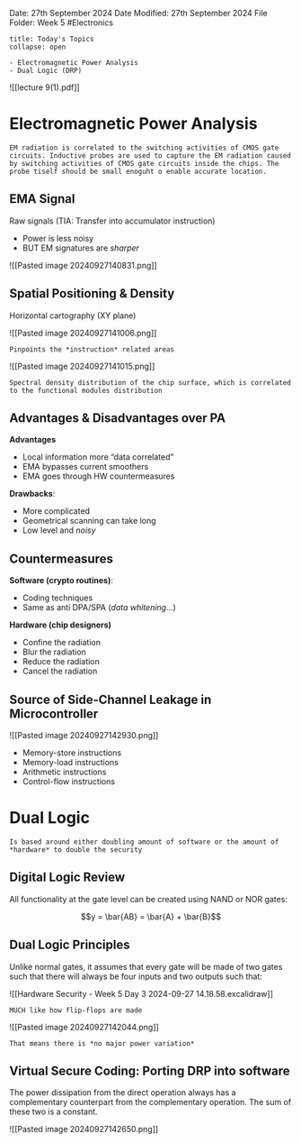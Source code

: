 Date: 27th September 2024
Date Modified: 27th September 2024
File Folder: Week 5
#Electronics

```ad-abstract
title: Today's Topics
collapse: open

- Electromagnetic Power Analysis
- Dual Logic (DRP)

```

![[lecture 9(1).pdf]]

# Electromagnetic Power Analysis

```ad-summary
EM radiation is correlated to the switching activities of CMOS gate circuits. Inductive probes are used to capture the EM radiation caused by switching activities of CMOS gate circuits inside the chips. The probe tiself should be small enoguht o enable accurate location.
```

## EMA Signal

Raw signals (TIA: Transfer into accumulator instruction)
- Power is less noisy
- BUT EM signatures are *sharper*

![[Pasted image 20240927140831.png]]

## Spatial Positioning & Density

Horizontal cartography (XY plane)

![[Pasted image 20240927141006.png]]

```ad-note
Pinpoints the *instruction* related areas
```

![[Pasted image 20240927141015.png]]

```ad-important
Spectral density distribution of the chip surface, which is correlated to the functional modules distribution
```
## Advantages & Disadvantages over PA

**Advantages**
- Local information more “data correlated”
- EMA bypasses current smoothers
- EMA goes through HW countermeasures

**Drawbacks**:
- More complicated
- Geometrical scanning can take long
- Low level and *noisy*

## Countermeasures

**Software (crypto routines)**:
- Coding techniques
- Same as anti DPA/SPA (*data whitening…*)

**Hardware (chip designers)**
- Confine the radiation
- Blur the radiation
- Reduce the radiation
- Cancel the radiation

## Source of Side-Channel Leakage in Microcontroller

![[Pasted image 20240927142930.png]]

- Memory-store instructions
- Memory-load instructions
- Arithmetic instructions
- Control-flow instructions

# Dual Logic

```ad-summary
Is based around either doubling amount of software or the amount of *hardware* to double the security
```

## Digital Logic Review

All functionality at the gate level can be created using NAND or NOR gates:

$$y = \bar{AB} = \bar{A} + \bar{B}$$

## Dual Logic Principles

Unlike normal gates, it assumes that every gate will be made of two gates such that there will always be four inputs and two outputs such that:

![[Hardware Security - Week 5 Day 3 2024-09-27 14.18.58.excalidraw]]

```ad-note
MUCH like how flip-flops are made
```

![[Pasted image 20240927142044.png]]

```ad-important
That means there is *no major power variation*
```

## Virtual Secure Coding: Porting DRP into software

The power dissipation from the direct operation always has a complementary counterpart from the complementary operation. The sum of these two is a constant.

![[Pasted image 20240927142650.png]]




